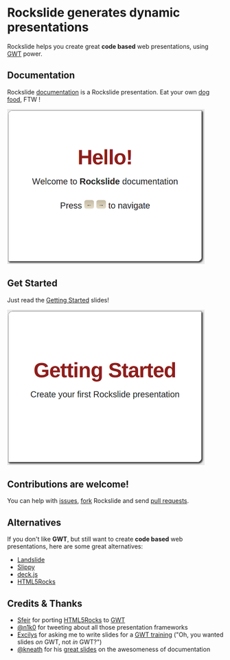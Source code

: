 # Rockslide generates dynamic presentations

Rockslide helps you create great **code based** web presentations, using [GWT](http://code.google.com/webtoolkit) power.

## Documentation

Rockslide [documentation](http://pyricau.github.com/rockslide) is a Rockslide presentation. Eat your own [dog food](http://en.wikipedia.org/wiki/Eating_your_own_dog_food), FTW !

[![Documentation](https://github.com/pyricau/rockslide/raw/master/assets/doc.png)](http://pyricau.github.com/rockslide)

## Get Started

Just read the [Getting Started](http://pyricau.github.com/rockslide#GettingStarted) slides!

[![Getting Started](https://github.com/pyricau/rockslide/raw/master/assets/gettingStarted.png)](http://pyricau.github.com/rockslide#GettingStarted)

## Contributions are welcome!

You can help with [issues](http://github.com/pyricau/rockslide/issues), [fork](https://github.com/pyricau/rockslide#fork_box) Rockslide and send [pull requests](https://github.com/pyricau/rockslide/pull/new/master).

## Alternatives

If you don't like **GWT**, but still want to create **code based** web presentations, here are some great alternatives:

* [Landslide](http://adamzap.com/random/landslide.html)
* [Slippy](http://slides.seld.be/?file=2010-05-30+Example.html)
* [deck.js](http://imakewebthings.github.com/deck.js)
* [HTML5Rocks](http://slides.html5rocks.com)

## Credits & Thanks

* [Sfeir](http://www.sfeir.com/) for porting [HTML5Rocks](http://slides.html5rocks.com) to [GWT](http://gwthtml5.appspot.com)
* [@n1k0](http://twitter.com/n1k0) for tweeting about all those presentation frameworks
* [Excilys](http://www.excilys.com) for asking me to write slides for a [GWT training](http://gwt.formation.excilys.com/) ("Oh, you wanted slides *on* GWT, not *in* GWT?")
* [@kneath](http://twitter.com/kneath) for his [great slides](http://warpspire.com/talks/documentation) on the awesomeness of  documentation
